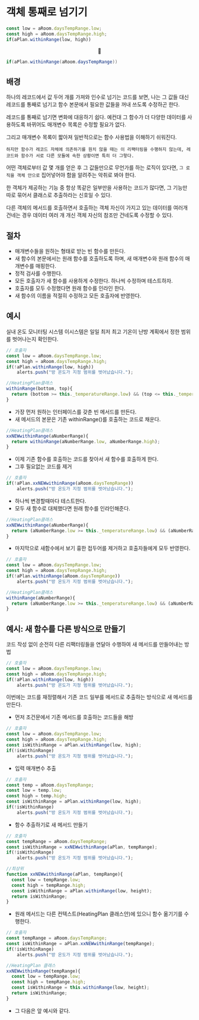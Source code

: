 # 객체 통째로 넘기기

```JavaScript
const low = aRoom.daysTempRange.low;
const high = aRoom.daysTempRange.high;
if(aPlan.withinRange(low, high))
```

<center>🔽</center>

```java
if(aPlan.withinRange(aRoom.daysTempRange))
```

## 배경

하나의 레코드에서 값 두어 개를 가져와 인수로 넘기는 코드를 보면, 나는 그 값들 대신 레코드를 통째로 넘기고 함수 본문에서 필요한 값들을 꺼내 쓰도록 수정하곤 한다.

레코드를 통째로 넘기면 변화에 대응하기 쉽다. 예컨대 그 함수가 더 다양한 데이터를 사용하도록 바뀌어도 매개변수 목록은 수정할 필요가 없다.

그리고 매개변수 목록이 짧아져 일반적으로는 함수 사용법을 이해하기 쉬워진다.

`하지만 함수가 레코드 자체에 의존하기를 원치 않을 때는 이 리팩터링을 수행하지 않는데, 레코드와 함수가 서로 다른 모듈에 속한 상황이면 특히 더 그렇다.`

어떤 객체로부터 값 몇 개를 얻은 후 그 값들만으로 무언가를 하는 로직이 있다면, `그 로직을 객체 안으로` 집어넣어야 함을 알려주는 악취로 봐야 한다.

한 객체가 제공하는 기능 중 항상 똑같은 일부만을 사용하는 코드가 많다면, 그 기능만 따로 묶어서 클래스로 추출하라는 신호일 수 있다.

다른 객체의 메서드를 호출하면서 호출하는 객체 자신이 가지고 있는 데이터를 여러개 건네는 경우 데이터 여러 개 개신 객체 자신의 참조만 건네도록 수정할 수 있다.

## 절차

-   매개변수들을 원하는 형태로 받는 빈 함수를 만든다.
-   새 함수의 본문에서는 원래 함수를 호출하도록 하며, 새 매개변수와 원래 함수의 매개변수를 매핑한다.
-   정적 검사를 수행한다.
-   모든 호출자가 새 함수를 사용하게 수정한다. 하나씩 수정하며 테스트하자.
-   호출자를 모두 수정했다면 원래 함수를 인라인 한다.
-   새 함수의 이름을 적절히 수정하고 모든 호출자에 반영한다.

## 예시

실내 온도 모니터팅 시스템 이시스템은 일일 최저 최고 기온이 난방 계획에서 정한 범위를 벗어나는지 확인한다.

```JavaScript
// 호출자
const low = aRoom.daysTempRange.low;
const high = aRoom.daysTempRange.high;
if(!aPlan.withinRange(low, high))
    alerts.push("방 온도가 지정 범위를 벗어났습니다.");

//HeatingPlan클래스
withinRange(bottom, top){
  return (bottom >= this._temperatureRange.low) && (top <= this._temperatureRange.high);
}
```

-   가장 먼저 원하는 인터페이스를 갖춘 빈 메서드를 만든다.
-   새 메서드의 본문은 기존 withinRange()를 호출하는 코드로 채운다.

```JavaScript
//HeatingPlan클래스
xxNEWwithinRange(aNumberRange){
  return withinRange(aNumberRange.low, aNumberRange.high);
}
```

-   이제 기존 함수를 호출하는 코드를 찾아서 새 함수를 호출하게 한다.
-   그후 필요없는 코드를 제거

```JavaScript
// 호출자
if(!aPlan.xxNEWwithinRange(aRoom.daysTempRange))
    alerts.push("방 온도가 지정 범위를 벗어났습니다.");

```

-   하나씩 변경할때마다 테스트한다.
-   모두 새 함수로 대체했다면 원래 함수를 인라인해준다.

```JavaScript
//HeatingPlan클래스
xxNEWwithinRange(aNumberRange){
  return (aNumberRange.low >= this._temperatureRange.low) && (aNumberRange.high <= this._temperatureRange.high);
}
```

-   마지막으로 새함수에서 보기 흉한 접두어를 제거하고 호출자들에게 모두 반영한다.

```JavaScript
// 호출자
const low = aRoom.daysTempRange.low;
const high = aRoom.daysTempRange.high;
if(!aPlan.withinRange(aRoom.daysTempRange))
    alerts.push("방 온도가 지정 범위를 벗어났습니다.");

//HeatingPlan클래스
withinRange(aNumberRange){
  return (aNumberRange.low >= this._temperatureRange.low) && (aNumberRange.high <= this._temperatureRange.high);
}
```

## 예시: 새 함수를 다른 방식으로 만들기

코드 작성 없이 순전히 다른 리팩터링들을 연달아 수행하여 새 메서드를 만들어내는 방법

```JavaScript
// 호출자
const low = aRoom.daysTempRange.low;
const high = aRoom.daysTempRange.high;
if(!aPlan.withinRange(low, high))
    alerts.push("방 온도가 지정 범위를 벗어났습니다.");

```

이번에는 코드를 재정렬해서 기존 코드 일부를 메서드로 추출하는 방식으로 새 메서드를 만든다.

-   먼저 조건문에서 기존 메서드를 호출하는 코드들을 해방

```JavaScript
// 호출자
const low = aRoom.daysTempRange.low;
const high = aRoom.daysTempRange.high;
const isWithinRange = aPlan.withinRange(low, high);
if(!isWithinRange)
    alerts.push("방 온도가 지정 범위를 벗어났습니다.");
```

-   입력 매개변수 추출

```JavaScript
// 호출자
const temp = aRoom.daysTempRange;
const low = temp.low;
const high = temp.high;
const isWithinRange = aPlan.withinRange(low, high);
if(!isWithinRange)
    alerts.push("방 온도가 지정 범위를 벗어났습니다.");
```

-   함수 추출하기로 새 메서드 만들기

```JavaScript
// 호출자
const tempRange = aRoom.daysTempRange;
const isWithinRange = xxNEWwithinRange(aPlan, tempRange);
if(!isWithinRange)
    alerts.push("방 온도가 지정 범위를 벗어났습니다.");

//최상위
function xxNEWwithinRange(aPlan, tempRange){
  const low = tempRange.low;
  const high = tempRange.high;
  const isWithinRange = aPlan.withinRange(low, height);
  return isWithinRange;
}
```

-   원래 메서드는 다른 컨텍스트(HeatingPlan 클래스안)에 있으니 함수 옮기기를 수행한다.

```JavaScript
// 호출자
const tempRange = aRoom.daysTempRange;
const isWithinRange = aPlan.xxNEWwithinRange(tempRange);
if(!isWithinRange)
    alerts.push("방 온도가 지정 범위를 벗어났습니다.");

//HeatingPlan 클래스
xxNEWwithinRange(tempRange){
  const low = tempRange.low;
  const high = tempRange.high;
  const isWithinRange = this.withinRange(low, height);
  return isWithinRange;
}
```

-   그 다음은 앞 예시와 같다.
